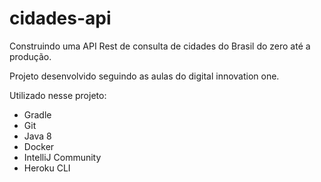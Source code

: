 # cidades-api
Construindo uma API Rest de consulta de cidades do Brasil do zero até a produção. 

Projeto desenvolvido seguindo as aulas do digital innovation one. 

Utilizado nesse projeto:
- Gradle
- Git
- Java 8
- Docker
- IntelliJ Community
- Heroku CLI
